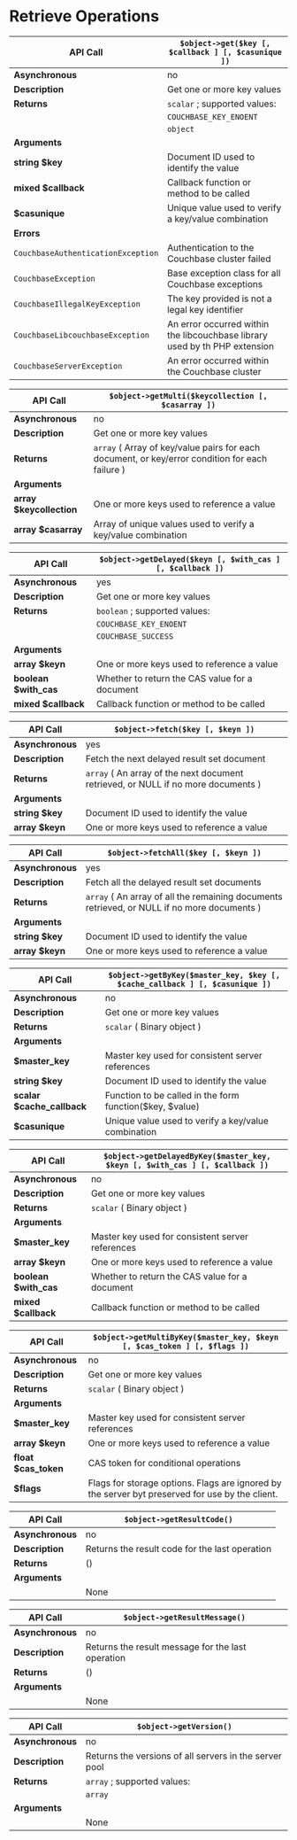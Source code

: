 # Retrieve Operations

<a id="table-couchbase-sdk_php_get"></a>

**API Call**                       | `$object->get($key [, $callback ] [, $casunique ])`                       
-----------------------------------|---------------------------------------------------------------------------
**Asynchronous**                   | no                                                                        
**Description**                    | Get one or more key values                                                
**Returns**                        | `scalar` ; supported values:                                              
                                   | `COUCHBASE_KEY_ENOENT`                                                    
                                   | `object`                                                                  
**Arguments**                      |                                                                           
**string $key**                    | Document ID used to identify the value                                    
**mixed $callback**                | Callback function or method to be called                                  
**$casunique**                     | Unique value used to verify a key/value combination                       
**Errors**                         |                                                                           
`CouchbaseAuthenticationException` | Authentication to the Couchbase cluster failed                            
`CouchbaseException`               | Base exception class for all Couchbase exceptions                         
`CouchbaseIllegalKeyException`     | The key provided is not a legal key identifier                            
`CouchbaseLibcouchbaseException`   | An error occurred within the libcouchbase library used by th PHP extension
`CouchbaseServerException`         | An error occurred within the Couchbase cluster                            

<a id="table-couchbase-sdk_php_get-multi"></a>

**API Call**             | `$object->getMulti($keycollection [, $casarray ])`                                             
-------------------------|------------------------------------------------------------------------------------------------
**Asynchronous**         | no                                                                                             
**Description**          | Get one or more key values                                                                     
**Returns**              | `array` ( Array of key/value pairs for each document, or key/error condition for each failure )
**Arguments**            |                                                                                                
**array $keycollection** | One or more keys used to reference a value                                                     
**array $casarray**      | Array of unique values used to verify a key/value combination                                  

<a id="table-couchbase-sdk_php_get-delayed"></a>

**API Call**           | `$object->getDelayed($keyn [, $with_cas ] [, $callback ])`
-----------------------|-----------------------------------------------------------
**Asynchronous**       | yes                                                       
**Description**        | Get one or more key values                                
**Returns**            | `boolean` ; supported values:                             
                       | `COUCHBASE_KEY_ENOENT`                                    
                       | `COUCHBASE_SUCCESS`                                       
**Arguments**          |                                                           
**array $keyn**        | One or more keys used to reference a value                
**boolean $with\_cas** | Whether to return the CAS value for a document            
**mixed $callback**    | Callback function or method to be called                  

<a id="table-couchbase-sdk_php_fetch"></a>

**API Call**     | `$object->fetch($key [, $keyn ])`                                                
-----------------|----------------------------------------------------------------------------------
**Asynchronous** | yes                                                                              
**Description**  | Fetch the next delayed result set document                                       
**Returns**      | `array` ( An array of the next document retrieved, or NULL if no more documents )
**Arguments**    |                                                                                  
**string $key**  | Document ID used to identify the value                                           
**array $keyn**  | One or more keys used to reference a value                                       

<a id="table-couchbase-sdk_php_fetchall"></a>

**API Call**     | `$object->fetchAll($key [, $keyn ])`                                                       
-----------------|--------------------------------------------------------------------------------------------
**Asynchronous** | yes                                                                                        
**Description**  | Fetch all the delayed result set documents                                                 
**Returns**      | `array` ( An array of all the remaining documents retrieved, or NULL if no more documents )
**Arguments**    |                                                                                            
**string $key**  | Document ID used to identify the value                                                     
**array $keyn**  | One or more keys used to reference a value                                                 

<a id="table-couchbase-sdk_php_getbykey"></a>

**API Call**                | `$object->getByKey($master_key, $key [, $cache_callback ] [, $casunique ])`
----------------------------|----------------------------------------------------------------------------
**Asynchronous**            | no                                                                         
**Description**             | Get one or more key values                                                 
**Returns**                 | `scalar` ( Binary object )                                                 
**Arguments**               |                                                                            
**$master\_key**            | Master key used for consistent server references                           
**string $key**             | Document ID used to identify the value                                     
**scalar $cache\_callback** | Function to be called in the form  function($key, $value)                  
**$casunique**              | Unique value used to verify a key/value combination                        

<a id="table-couchbase-sdk_php_get-delayed-by-key"></a>

**API Call**           | `$object->getDelayedByKey($master_key, $keyn [, $with_cas ] [, $callback ])`
-----------------------|-----------------------------------------------------------------------------
**Asynchronous**       | no                                                                          
**Description**        | Get one or more key values                                                  
**Returns**            | `scalar` ( Binary object )                                                  
**Arguments**          |                                                                             
**$master\_key**       | Master key used for consistent server references                            
**array $keyn**        | One or more keys used to reference a value                                  
**boolean $with\_cas** | Whether to return the CAS value for a document                              
**mixed $callback**    | Callback function or method to be called                                    

<a id="table-couchbase-sdk_php_get-multi-by-key"></a>

**API Call**          | `$object->getMultiByKey($master_key, $keyn [, $cas_token ] [, $flags ])`                       
----------------------|------------------------------------------------------------------------------------------------
**Asynchronous**      | no                                                                                             
**Description**       | Get one or more key values                                                                     
**Returns**           | `scalar` ( Binary object )                                                                     
**Arguments**         |                                                                                                
**$master\_key**      | Master key used for consistent server references                                               
**array $keyn**       | One or more keys used to reference a value                                                     
**float $cas\_token** | CAS token for conditional operations                                                           
**$flags**            | Flags for storage options. Flags are ignored by the server byt preserved for use by the client.

<a id="table-couchbase-sdk_php_getresultcode"></a>

**API Call**     | `$object->getResultCode()`                    
-----------------|-----------------------------------------------
**Asynchronous** | no                                            
**Description**  | Returns the result code for the last operation
**Returns**      | ()                                            
**Arguments**    |                                               
                 | None                                          

<a id="table-couchbase-sdk_php_getresultmessage"></a>

**API Call**     | `$object->getResultMessage()`                    
-----------------|--------------------------------------------------
**Asynchronous** | no                                               
**Description**  | Returns the result message for the last operation
**Returns**      | ()                                               
**Arguments**    |                                                  
                 | None                                             

<a id="table-couchbase-sdk_php_getversion"></a>

**API Call**     | `$object->getVersion()`                               
-----------------|-------------------------------------------------------
**Asynchronous** | no                                                    
**Description**  | Returns the versions of all servers in the server pool
**Returns**      | `array` ; supported values:                           
                 | `array`                                               
**Arguments**    |                                                       
                 | None                                                  

<a id="api-reference-update"></a>
